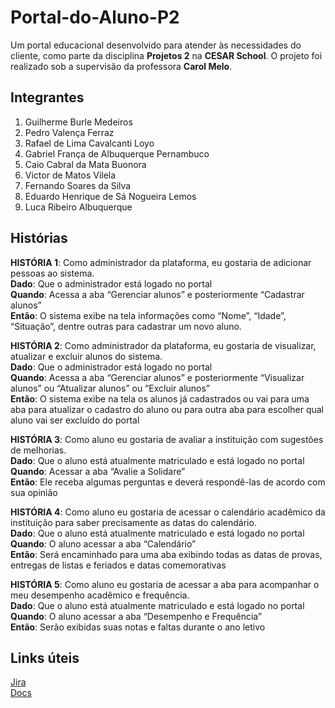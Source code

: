 # Portal-do-Aluno-P2
Um portal educacional desenvolvido para atender às necessidades do cliente, como parte da disciplina **Projetos 2** na **CESAR School**. O projeto foi realizado sob a supervisão da professora **Carol Melo**.

## Integrantes
1. Guilherme Burle Medeiros
2. Pedro Valença Ferraz
3. Rafael de Lima Cavalcanti Loyo
4. Gabriel França de Albuquerque Pernambuco
5. Caio Cabral da Mata Buonora
6. Victor de Matos Vilela
7. Fernando Soares da Silva
8. Eduardo Henrique de Sá Nogueira Lemos
9. Luca Ribeiro Albuquerque

## Histórias 
**HISTÓRIA 1**: Como administrador da plataforma, eu gostaria de adicionar pessoas ao sistema. <br>
**Dado**: Que o administrador está logado no portal <br>
**Quando**: Acessa a aba “Gerenciar alunos” e posteriormente “Cadastrar alunos” <br>
**Então**: O sistema exibe na tela informações como “Nome”, “Idade”, “Situação”, dentre outras para cadastrar um novo aluno. <br>

**HISTÓRIA  2**: Como administrador da plataforma, eu gostaria de visualizar, atualizar e excluir alunos do sistema. <br>
**Dado**: Que o administrador está logado no portal <br>
**Quando**: Acessa a aba “Gerenciar alunos” e posteriormente “Visualizar alunos” ou “Atualizar alunos” ou “Excluir alunos” <br>
**Então**: O sistema exibe na tela os alunos já cadastrados ou vai para uma aba para atualizar o cadastro do aluno ou para outra aba para escolher qual aluno vai ser excluído do portal <br>

**HISTÓRIA 3**: Como aluno eu gostaria de avaliar a instituição com sugestões de melhorias. <br>
**Dado**: Que o aluno está atualmente matriculado e está logado no portal <br>
**Quando**: Acessar a aba “Avalie a Solidare”  <br>
**Então**: Ele receba algumas perguntas e deverá respondê-las de acordo com sua opinião <br>

**HISTÓRIA 4**: Como aluno eu gostaria de acessar o calendário acadêmico da instituição para saber precisamente as datas do calendário. <br>
**Dado**: Que o aluno está atualmente matriculado e está logado no portal <br>
**Quando**: O aluno acessar a aba “Calendário” <br>
**Então**: Será encaminhado para uma aba exibindo todas as datas de provas, entregas de listas e feriados e datas comemorativas <br>

**HISTÓRIA 5**: Como aluno eu gostaria de acessar a aba para acompanhar o meu desempenho acadêmico e frequência. <br>
**Dado**: Que o aluno está atualmente matriculado e está logado no portal <br>
**Quando**: O aluno acessar a aba “Desempenho e Frequência” <br>
**Então**: Serão exibidas suas notas e faltas durante o ano letivo  <br>


 ## Links úteis
 [Jira](https://projeto2grupo10.atlassian.net/jira/software/projects/KAN/boards/1/backlog?assignee=712020%3A5102e8eb-4036-4150-8d35-bdcf805d24b4%2Cunassigned&atlOrigin=eyJpIjoiNTRhZjVmMDFjZjEwNDhkMmI5NGJkYzUxNjRmZjI5MzUiLCJwIjoiaiJ9) <br>
 [Docs](https://docs.google.com/document/d/1Kb8RnBP_5Gz-eml2weoGkFe5UCOAMaLPehDUtYEnm3E/edit?tab=t.0)
